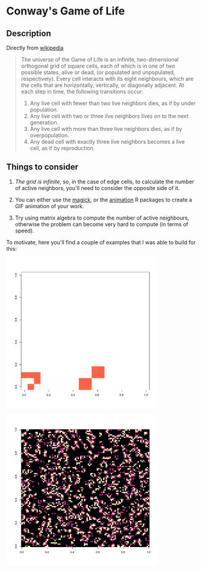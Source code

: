 # Conway's Game of Life

## Description

Directly from [wikipedia](https://en.wikipedia.org/wiki/Conway%27s_Game_of_Life)

> The universe of the Game of Life is an infinite, two-dimensional orthogonal grid of square cells, each of which is in one of two possible states, alive or dead, (or populated and unpopulated, respectively). Every cell interacts with its eight neighbours, which are the cells that are horizontally, vertically, or diagonally adjacent. At each step in time, the following transitions occur:
> 
> 1. Any live cell with fewer than two live neighbors dies, as if by under population.
> 2. Any live cell with two or three live neighbors lives on to the next generation.
> 3. Any live cell with more than three live neighbors dies, as if by overpopulation.
> 4. Any dead cell with exactly three live neighbors becomes a live cell, as if by reproduction.

## Things to consider

1.  *The grid is infinite*, so, in the case of edge cells, to calculate the number of active neighbors, you'll need to consider the opposite side of it.

2.  You can either use the [magick](https://cran.r-project.org/package=magick), or the [animation](https://cran.r-project.org/package=animation) R packages to create a GIF animation of your work.

3.  Try using matrix algebra to compute the number of active neighbours, otherwise the problem can become very hard to compute (in terms of speed).

To motivate, here you'll find a couple of examples that I was able to build for this:

![The Glider and The Beacon](life1.gif)

![A randomly active population (75%)](life2.gif)
